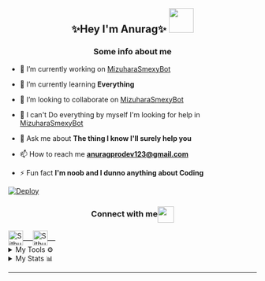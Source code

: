  ### <h2 align="center"><b>✨Hey I'm Anurag✨</b></h9> <img src="https://telegra.ph/file/0e717bfcc3462d6adcf1d.gif" width="50px">
<h3 align="center">Some info about me</h3>

- 🔭 I’m currently working on [MizuharaSmexyBot](https://github.com/AnuragSharma080/MizuharaSmexyBot)

- 🌱 I’m currently learning **Everything**

- 👯 I’m looking to collaborate on [MizuharaSmexyBot](https://github.com/AnuragSharma080/MizuharaSmexyBot)

- 🤝 I can't Do everything by myself I'm looking for help in [MizuharaSmexyBot](https://github.com/AnuragSharma080/MizuharaSmexyBot)

- 💬 Ask me about **The thing I know I'll surely help you**

- 📫 How to reach me **anuragprodev123@gmail.com**

- ⚡ Fun fact **I'm noob and I dunno anything about Coding**



[![Deploy](https://telegra.ph/file/de60e39e2cde10d527410.jpg)](https://t.me/pain_to_this_world)

<div align="center">
  <h3 align="center">Connect with me<img align="center" src="https://github.com/anuragsharma080/anuragsharma080/blob/master/Assets/Handshake.gif" height="33px" /></h3> 
</div>

<a href="https://www.instagram.com/pain_to_this_world_/" target="white">
  <img align="center" alt="Sithum batrow's Instagram" width="30px" src="https://www.vectorlogo.zone/logos/instagram/instagram-icon.svg" /> &nbsp; &nbsp;
 </a>
<a href="https://t.me/pain_to_this_world/" target="blank">
  <img align="center" alt="Sithum batrow's Telegram" width="30px" src="https://www.vectorlogo.zone/logos/telegram/telegram-icon.svg" /> &nbsp; &nbsp;
 </a>

<details>
  <summary>My Tools ⚙️</summary>
  <p align='middle'>
    <code><a href="https://git-scm.com/" target="_blank"> <img width="20%"   src="https://www.vectorlogo.zone/logos/git-scm/git-scm-ar21.svg"> </a></code>
    <code><a href="https://www.python.org/" target="_blank"> <img width="20%"   src="https://www.vectorlogo.zone/logos/python/python-ar21.svg"> </a></code>
    <code><a href="https://heroku.com/" target="_blank"> <img width="20%"   src="https://www.vectorlogo.zone/logos/heroku/heroku-ar21.svg"> </a></code>
    <br />
    <code><a href="https://www.mysql.com/" target="_blank"> <img width="20%"  src="https://www.vectorlogo.zone/logos/mysql/mysql-ar21.svg"> </a></code>
    <code><a href="https://redis.io/" target="_blank"> <img width="20%"  src="https://www.vectorlogo.zone/logos/redis/redis-ar21.svg"> </a></code>
    <code><a href="https://firebase.google.com/" target="_blank"> <img width="20%"  src="https://www.vectorlogo.zone/logos/firebase/firebase-ar21.svg"> </a></code>
    <br />
    <code><a href="https://www.mongodb.com/" target="_blank"> <img width="20%"  src="https://www.vectorlogo.zone/logos/mongodb/mongodb-ar21.svg"> </a></code>
    <code><a href="https://github.com/" target="_blank"> <img width="20%"  src="https://www.vectorlogo.zone/logos/github/github-ar21.svg"> </a></code>
    <code><a href="https://gitlab.com/" target="_blank"> <img width="20%"  src="https://www.vectorlogo.zone/logos/gitlab/gitlab-ar21.svg"> </a></code>
    <br />
    <code><a href="https://telegram.org/" target="_white"> <img width="20%"  src="https://www.vectorlogo.zone/logos/telegram/telegram-ar21.svg"> </a></code>
    <br>
      </p>  
 
 
</details>

<details>
<summary>My Stats 📊</summary><p align='middle'>
  <img src='https://github-readme-stats.vercel.app/api?username=AnuragSharma080&show_icons=true&theme=midnight-purple' width='500"'></p>
  <p align='middle'><img src='https://github-readme-streak-stats.herokuapp.com/?user=AnuragSharma080&theme=midnight-purple&show_icon=true' width='500"'></p> <p
  align='middle'><img src='https://komarev.com/ghpvc/?username=AnuragSharma080&label=My%20Profile%20Views&color=blueviolet&style=plastic' width='175"'></p>
</details>

---

